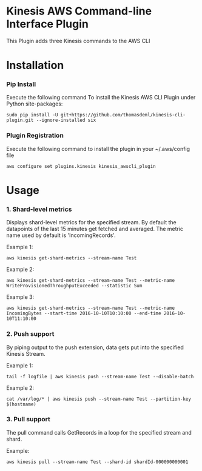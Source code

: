 Kinesis AWS Command-line Interface Plugin
=========================================
This Plugin adds three Kinesis commands to the AWS CLI

# Installation
### Pip Install 
   Execute the following command To install the Kinesis AWS CLI Plugin under Python site-packages:

   `sudo pip install -U git+https://github.com/thomasdeml/kinesis-cli-plugin.git --ignore-installed six`
### Plugin Registration
   Execute the following command to install the plugin in your ~/.aws/config file

   `aws configure set plugins.kinesis kinesis_awscli_plugin`

# Usage

### 1. Shard-level metrics 
   Displays shard-level metrics for the specified stream. By default the datapoints of the last 15 minutes get fetched and averaged. The metric name used by default is 'IncomingRecords'.   

   Example 1: 
   
   `aws kinesis get-shard-metrics --stream-name Test`

   Example 2: 
   
   `aws kinesis get-shard-metrics --stream-name Test --metric-name WriteProvisionedThroughputExceeded --statistic Sum`

   Example 3: 
   
   `aws kinesis get-shard-metrics --stream-name Test --metric-name IncomingBytes --start-time 2016-10-10T10:10:00 --end-time 2016-10-10T11:10:00`

### 2. Push support 
   By piping output to the push extension, data gets put into the specified Kinesis Stream. 

   Example 1: 
   
   `tail -f logfile | aws kinesis push --stream-name Test --disable-batch`
  
   Example 2: 

   `cat /var/log/* | aws kinesis push --stream-name Test --partition-key $(hostname)`

### 3. Pull support
   The pull command calls GetRecords in a loop for the specified stream and shard.

   Example: 

   `aws kinesis pull --stream-name Test --shard-id shardId-000000000001`

